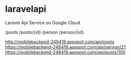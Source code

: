 # laravelapi
Laravel Api Service on Google Cloud

/posts
/posts/{id}
/person
/person/{id}


http://mobilebackend-248419.appspot.com/api/posts
https://mobilebackend-248419.appspot.com/api/person/21
https://mobilebackend-248419.appspot.com/api/posts/100
